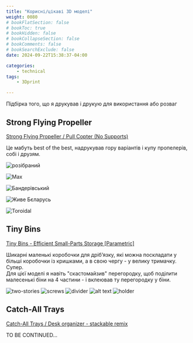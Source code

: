 ```yaml
---
title: "Корисні/цікаві 3D моделі"
weight: 0080
# bookFlatSection: false
# bookToc: true
# bookHidden: false
# bookCollapseSection: false
# bookComments: false
# bookSearchExclude: false
date: 2024-09-22T15:38:37-04:00

categories:
    - technical
tags:
    - 3Dprint

---
```

Підбірка того, що я друкував і друкую для використання або розваг
<!--more-->

## Strong Flying Propeller

[Strong Flying Propeller / Pull Copter (No Supports)](https://www.printables.com/model/227852-strong-flying-propeller-pull-copter-no-supports)

Це мабуть best of the best, надрукував гору варіантів і купу пропелерів, собі і друзям.

![розібраний](images/propeller/copter-001.png)

![Max](images/propeller/copter-max.png)

![Бандерівський](images/propeller/copter-band.png)

![Живе Бєларусь](images/propeller/copter-rb.png)

![Toroidal](images/propeller/copter-tor.png)

## Tiny Bins

[Tiny Bins - Efficient Small-Parts Storage [Parametric]](https://www.printables.com/model/701118-tiny-bins-efficient-small-parts-storage-parametric)

Шикарні маленькі коробочки для дрібʼязку, які можна поскладати у більші коробочки із кришками, а в свою чергу - у велику тримачку. Супер.  
Для цієї моделі я навіть "скастомайзив" перегородку, щоб поділити малесенькі біни на 4 частини - і вклеював ту перегородку у біни.

![two-stories](images/tiny-bins/bins-two-story.png)
![screws](images/tiny-bins/bins-001.png)
![divider](images/tiny-bins/bins-divider.png)
![alt text](images/tiny-bins/bins-002.png)
![holder](images/tiny-bins/bins-holder.png)

## Catch-All Trays

[Catch-All Trays / Desk organizer - stackable remix](https://www.printables.com/model/399667-catch-all-trays-desk-organizer-stackable-remix)

TO BE CONTINUED...